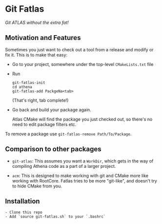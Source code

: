 Git Fatlas
==========

_Git ATLAS without the extra fat!_


Motivation and Features
-----------------------

Sometimes you just want to check out a tool from a release and modify
or fix it. This is to make that easy:

 - Go to your project, somewhere under the top-level `CMakeLists.txt`
   file

 - Run
   ```
   git-fatlas-init
   cd athena
   git-fatlas-add PackgeNa<tab>
   ```
   (That's right, tab complete!)

 - Go back and build your package again.

   Atlas CMake will find the package you just checked out,
   so there's no need to edit package filters etc.

To remove a package use `git-fatlas-remove Path/To/Package`.


Comparison to other packages
----------------------------

 - `git-atlas`: This assumes you want a `WorkDir`, which gets in the
   way of compiling Athena code as a part of a larger project.

 - `acm`: This is designed to make working with git and CMake more
   like working with RootCore. Fatlas tries to be more "git-like", and
   doesn't try to hide CMake from you.

Installation
------------

    - Clone this repo
    - Add `source git-fatlas.sh` to your `.bashrc`

